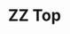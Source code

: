 ---
title: "ZZ Top"
summary: "ZZ Top is an American rock band formed in 1969 in Houston, Texas. The band consists of guitarist and lead vocalist Billy Gibbons, drummer Frank Beard and bassist and co-lead vocalist Dusty Hill who is replaced by former basstechnician Elwod Francis after Hills death july 28 2021. The band and its members went through several reconfigurations throughout 1969, achieving their current form when Hill replaced bassist Billy Etheridge in February 1970, shortly before the band was signed to London Records. Etheridge's departure issued primarily from his unwillingness to be bound by a recording contract. Since the release of the band's debut album in January 1971, ZZ Top has become known for its strong blues roots and humorous lyrical motifs, relying heavily on double entendres and innuendo. ZZ Top's musical style has changed over the years, beginning with blues-inspired rock on their early albums, then incorporating New Wave, punk rock and dance-rock, with heavy use of synthesizers. ZZ Top was inducted into the Rock and Roll Hall of Fame in 2004. As a group, ZZ Top possesses 11 gold records and 7 platinum records; their 1983 album, Eliminator, remains the group's most commercially successful record, selling over 10 million units. ZZ Top also ranks 80th in U.S. album sales, with 25 million units."
image: "zz-top.jpg"
apple_music_artist_url: "https://music.apple.com/gb/artist/zz-top/215917"
---